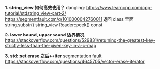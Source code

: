 **1. string_view 如何高效使用？**
dangling: https://www.learncpp.com/cpp-tutorial/stdstring_view-part-2/
https://segmentfault.com/q/1010000042760011
返回 class 里面 string.substr() string_view Reader::peek() const

**2. lower bound, upper bound 边界情况**
https://stackoverflow.com/questions/529831/returning-the-greatest-key-strictly-less-than-the-given-key-in-a-c-map

**3. std::set erase 之后++iter**
segmentation fault
https://stackoverflow.com/questions/4645705/vector-erase-iterator